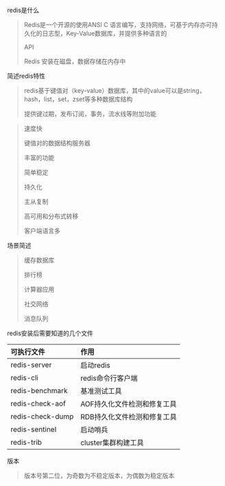redis是什么

> Redis是一个开源的使用ANSI C 语言编写，支持网络，可基于内存亦可持久化的日志型，Key-Value数据库，并提供多种语言的
>
> API 
>
> Redis 安装在磁盘，数据存储在内存中

简述redis特性

> redis基于键值对（key-value）数据库，其中的value可以是string，hash，list，set，zset等多种数据库结构
>
> 提供键过期，发布订阅，事务，流水线等附加功能

> 速度快
>
> 键值对的数据结构服务器
>
> 丰富的功能
>
> 简单稳定
>
> 持久化
>
> 主从复制
>
> 高可用和分布式转移
>
> 客户端语言多

场景简述

> 缓存数据库
>
> 排行榜
>
> 计算器应用
>
> 社交网络
>
> 消息队列

redis安装后需要知道的几个文件

| 可执行文件 | 作用 |
| :--- | :--- |
| redis-server | 启动redis |
| redis-cli | redis命令行客户端 |
| redis-benchmark | 基准测试工具 |
| redis-check-aof | AOF持久化文件检测和修复工具 |
| redis-check-dump | RDB持久化文件检测和修复工具 |
| redis-sentinel | 启动哨兵 |
| redis-trib | cluster集群构建工具 |

 版本

> 版本号第二位，为奇数为不稳定版本，为偶数为稳定版本




